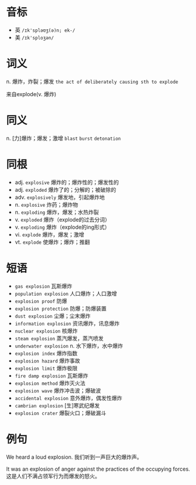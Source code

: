 # 音标

- 英 `/ɪk'spləʊʒ(ə)n; ek-/`
- 美 `/ɪk'sploʒən/`

# 词义

n. 爆炸，炸裂；爆发
`the act of deliberately causing sth to explode`



来自explode(v. 爆炸)

# 同义

n. [力]爆炸；爆发；激增
`blast` `burst` `detonation`

# 同根

- adj. `explosive` 爆炸的；爆炸性的；爆发性的
- adj. `exploded` 爆炸了的；分解的；被破除的
- adv. `explosively` 爆发地，引起爆炸地
- n. `explosive` 炸药；爆炸物
- n. `exploding` 爆炸，爆发；水热炸裂
- v. `exploded` 爆炸（explode的过去分词）
- v. `exploding` 爆炸（explode的ing形式）
- vi. `explode` 爆炸，爆发；激增
- vt. `explode` 使爆炸；爆炸；推翻

# 短语

- `gas explosion` 瓦斯爆炸
- `population explosion` 人口爆炸；人口激增
- `explosion proof` 防爆
- `explosion protection` 防爆；防爆装置
- `dust explosion` 尘爆；尘末爆炸
- `information explosion` 资讯爆炸，讯息爆炸
- `nuclear explosion` 核爆炸
- `steam explosion` 蒸汽爆发，蒸汽喷发
- `underwater explosion` n. 水下爆炸，水中爆炸
- `explosion index` 爆炸指数
- `explosion hazard` 爆炸事故
- `explosion limit` 爆炸极限
- `fire damp explosion` 瓦斯爆炸
- `explosion method` 爆炸灭火法
- `explosion wave` 爆炸冲击波；爆破波
- `accidental explosion` 意外爆炸，偶发性爆炸
- `cambrian explosion` [生]寒武纪爆发
- `explosion crater` 爆裂火口；爆破漏斗

# 例句

We heard a loud explosion.
我们听到一声巨大的爆炸声。

It was an explosion of anger against the practices of the occupying forces.
这是人们不满占领军行为而爆发的怒火。


